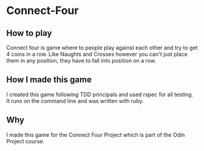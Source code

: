 # Connect-Four
## How to play
Connect four is game where to people play against each other and try to get 4 coins in a row. Like Naughts and Crosses
however you can't just place them in any position, they have to fall into position on a row. 

## How I made this game
I created this game following TDD principals and used rspec for all testing. It runs on the command line and was written with ruby.

## Why
I made this game for the Connect Four Project which is part of the Odin Project course. 
